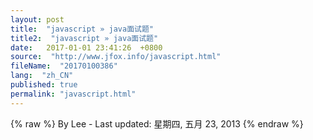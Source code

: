 ```yaml
---
layout: post
title:  "javascript » java面试题"
title2:  "javascript » java面试题"
date:   2017-01-01 23:41:26  +0800
source:  "http://www.jfox.info/javascript.html"
fileName:  "20170100386"
lang:  "zh_CN"
published: true
permalink: "javascript.html"
---
```

{% raw %}
By Lee - Last updated: 星期四, 五月 23, 2013
{% endraw %}
